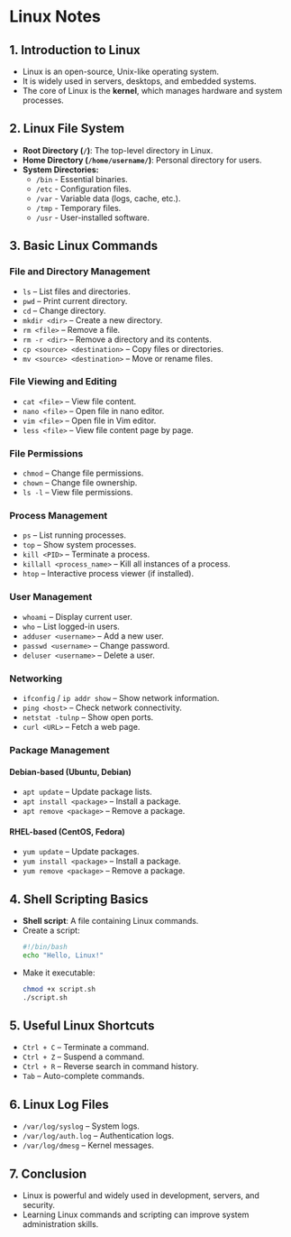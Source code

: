 # Linux Notes

## 1. Introduction to Linux
- Linux is an open-source, Unix-like operating system.
- It is widely used in servers, desktops, and embedded systems.
- The core of Linux is the **kernel**, which manages hardware and system processes.

## 2. Linux File System
- **Root Directory (`/`)**: The top-level directory in Linux.
- **Home Directory (`/home/username/`)**: Personal directory for users.
- **System Directories:**
  - `/bin` - Essential binaries.
  - `/etc` - Configuration files.
  - `/var` - Variable data (logs, cache, etc.).
  - `/tmp` - Temporary files.
  - `/usr` - User-installed software.

## 3. Basic Linux Commands
### File and Directory Management
- `ls` – List files and directories.
- `pwd` – Print current directory.
- `cd` – Change directory.
- `mkdir <dir>` – Create a new directory.
- `rm <file>` – Remove a file.
- `rm -r <dir>` – Remove a directory and its contents.
- `cp <source> <destination>` – Copy files or directories.
- `mv <source> <destination>` – Move or rename files.

### File Viewing and Editing
- `cat <file>` – View file content.
- `nano <file>` – Open file in nano editor.
- `vim <file>` – Open file in Vim editor.
- `less <file>` – View file content page by page.

### File Permissions
- `chmod` – Change file permissions.
- `chown` – Change file ownership.
- `ls -l` – View file permissions.

### Process Management
- `ps` – List running processes.
- `top` – Show system processes.
- `kill <PID>` – Terminate a process.
- `killall <process_name>` – Kill all instances of a process.
- `htop` – Interactive process viewer (if installed).

### User Management
- `whoami` – Display current user.
- `who` – List logged-in users.
- `adduser <username>` – Add a new user.
- `passwd <username>` – Change password.
- `deluser <username>` – Delete a user.

### Networking
- `ifconfig` / `ip addr show` – Show network information.
- `ping <host>` – Check network connectivity.
- `netstat -tulnp` – Show open ports.
- `curl <URL>` – Fetch a web page.

### Package Management
#### Debian-based (Ubuntu, Debian)
- `apt update` – Update package lists.
- `apt install <package>` – Install a package.
- `apt remove <package>` – Remove a package.

#### RHEL-based (CentOS, Fedora)
- `yum update` – Update packages.
- `yum install <package>` – Install a package.
- `yum remove <package>` – Remove a package.

## 4. Shell Scripting Basics
- **Shell script**: A file containing Linux commands.
- Create a script:
  ```sh
  #!/bin/bash
  echo "Hello, Linux!"
  ```
- Make it executable:
  ```sh
  chmod +x script.sh
  ./script.sh
  ```

## 5. Useful Linux Shortcuts
- `Ctrl + C` – Terminate a command.
- `Ctrl + Z` – Suspend a command.
- `Ctrl + R` – Reverse search in command history.
- `Tab` – Auto-complete commands.

## 6. Linux Log Files
- `/var/log/syslog` – System logs.
- `/var/log/auth.log` – Authentication logs.
- `/var/log/dmesg` – Kernel messages.

## 7. Conclusion
- Linux is powerful and widely used in development, servers, and security.
- Learning Linux commands and scripting can improve system administration skills.

